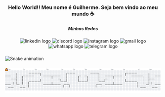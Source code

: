 <h3 align="center">Hello World!! Meu nome é Guilherme. Seja bem vindo ao meu mundo ☕</h3>

###

<h5 align="center">Minhas Redes</h5>

###

<div align="center">
  <img src="https://raw.githubusercontent.com/maurodesouza/profile-readme-generator/master/src/assets/icons/social/linkedin/default.svg" width="86" height="24" alt="linkedin logo"  />
  <img src="https://raw.githubusercontent.com/maurodesouza/profile-readme-generator/master/src/assets/icons/social/discord/default.svg" width="86" height="24" alt="discord logo"  />
  <img src="https://raw.githubusercontent.com/maurodesouza/profile-readme-generator/master/src/assets/icons/social/instagram/default.svg" width="86" height="24" alt="instagram logo"  />
  <img src="https://raw.githubusercontent.com/maurodesouza/profile-readme-generator/master/src/assets/icons/social/gmail/default.svg" width="86" height="24" alt="gmail logo"  />
  <img src="https://raw.githubusercontent.com/maurodesouza/profile-readme-generator/master/src/assets/icons/social/whatsapp/default.svg" width="86" height="24" alt="whatsapp logo"  />
  <img src="https://raw.githubusercontent.com/maurodesouza/profile-readme-generator/master/src/assets/icons/social/telegram/default.svg" width="86" height="24" alt="telegram logo"  />
</div>

###

<img src="https://raw.githubusercontent.com/guiredev/guiredev/output/snake.svg" alt="Snake animation" />

###

<picture>
  <source media="(prefers-color-scheme: dark)" srcset="https://raw.githubusercontent.com/guiredev/guiredev/output/pacman-contribution-graph-dark.svg">
  <source media="(prefers-color-scheme: light)" srcset="https://raw.githubusercontent.com/guiredev/guiredev/output/pacman-contribution-graph.svg">
  <img alt="pacman contribution graph" src="https://raw.githubusercontent.com/guiredev/guiredev/output/pacman-contribution-graph.svg">
</picture>

###


          
